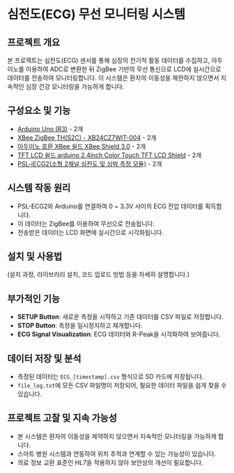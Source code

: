# 심전도(ECG) 무선 모니터링 시스템

## 프로젝트 개요
본 프로젝트는 심전도(ECG) 센서를 통해 심장의 전기적 활동 데이터를 수집하고, 아두이노를 이용하여 ADC로 변환한 뒤 ZigBee 기반의 무선 통신으로 LCD에 실시간으로 데이터를 전송하여 모니터링합니다. 이 시스템은 환자의 이동성을 제한하지 않으면서 지속적인 심장 건강 모니터링을 가능하게 합니다.

## 구성요소 및 기능
- [Arduino Uno (R3)](https://store.arduino.cc/usa/arduino-uno-rev3) - 2개
- [XBee ZigBee TH(S2C) - XB24CZ7WIT-004](https://www.digi.com/products/models/xb24cz7wit-004) - 2개
- [아두이노 호환 XBee 쉴드 XBee Shield 3.0](https://www.adafruit.com/product/126) - 2개
- [TFT LCD 쉴드 arduino 2.4inch Color Touch TFT LCD Shield](https://www.sparkfun.com/products/retired/12757) - 2개
- [PSL-iECG2(소형 2채널 심전도 및 심박 측정 모듈)](http://www.pulsesensor.com) - 2개

## 시스템 작동 원리
- PSL-ECG2와 Arduino를 연결하여 0 ~ 3.3V 사이의 ECG 전압 데이터를 획득합니다.
- 이 데이터는 ZigBee를 이용하여 무선으로 전송됩니다.
- 전송받은 데이터는 LCD 화면에 실시간으로 시각화됩니다.

## 설치 및 사용법
(설치 과정, 라이브러리 설치, 코드 업로드 방법 등을 자세히 설명합니다.)

## 부가적인 기능
- **SETUP Button**: 새로운 측정을 시작하고 기존 데이터를 CSV 파일로 저장합니다.
- **STOP Button**: 측정을 일시정지하고 재개합니다.
- **ECG Signal Visualization**: ECG 데이터와 R-Peak을 시각화하여 보여줍니다.

## 데이터 저장 및 분석
- 측정된 데이터는 `ECG_[timestamp].csv` 형식으로 SD 카드에 저장됩니다.
- `file_log.txt`에 모든 CSV 파일명이 저장되어, 필요한 데이터 파일을 쉽게 찾을 수 있습니다.

## 프로젝트 고찰 및 지속 가능성
- 본 시스템은 환자의 이동성을 제약하지 않으면서 지속적인 모니터링을 가능하게 합니다.
- 스마트 병원 시스템과 연동하여 위치 추적과 연계할 수 있는 가능성이 있습니다.
- 의료 정보 교환 표준인 HL7을 적용하지 않아 보안상의 개선이 필요합니다.
